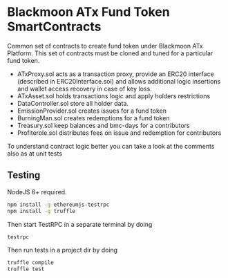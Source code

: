# Blackmoon ATx Fund Token SmartContracts

Common set of contracts to create fund token under Blackmoon ATx Platform.
This set of contracts must be cloned and tuned for a particular fund token.

- ATxProxy.sol acts as a transaction proxy, provide an ERC20 interface (described in ERC20Interface.sol) and allows additional logic insertions and wallet access recovery in case of key loss.
- ATxAsset.sol holds transactions logic and apply holders restrictions
- DataController.sol store all holder data.
- EmissionProvider.sol creates issues for a fund token
- BurningMan.sol creates redemptions for a fund token
- Treasury.sol keep balances and bmc-days for a contributors
- Profiterole.sol distributes fees on issue and redemption for contributors

To understand contract logic better you can take a look at the comments also as at unit tests

## Testing

NodeJS 6+ required.
```bash
npm install -g ethereumjs-testrpc
npm install -g truffle
```

Then start TestRPC in a separate terminal by doing
```bash
testrpc
```

Then run tests in a project dir by doing
```bash
truffle compile
truffle test
```
